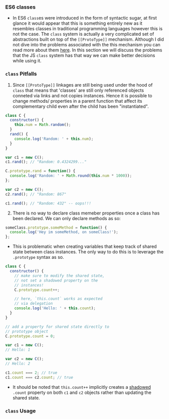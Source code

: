 ### ES6 classes

- In ES6 `class`es were introduced in the form of syntactic sugar, at first glance it would appear that this is something entirely new as it resembles classes in traditional programming languages however this is not the case. The `class` system is actually a very complicated set of abstractions built on top of the `[[ProtoType]]` mechanism. Although I did not dive into the problems associated with the this mechanism you can read more about them [here](https://github.com/getify/You-Dont-Know-JS/blob/master/this%20%26%20object%20prototypes/ch6.md). In this section we will discuss the problems that the JS `class` system has that way we can make better decisions while using it.

### `class` Pitfalls

1. Since `[[ProtoType]]` linkages are still being used under the hood of `class` that means that 'classes' are still only referenced objects conneted via links and not copies instances. Hence it is possible to change methods/ properties in a parent function that affect its complementary child even after the child has been "instantiated".

```js
class C {
  constructor() {
    this.num = Math.random();
  }
  rand() {
    console.log('Random: ' + this.num);
  }
}

var c1 = new C();
c1.rand(); // "Random: 0.4324299..."

C.prototype.rand = function() {
  console.log('Random: ' + Math.round(this.num * 1000));
};

var c2 = new C();
c2.rand(); // "Random: 867"

c1.rand(); // "Random: 432" -- oops!!!
```

2. There is no way to declare class memeber properties once a class has been declared. We can only declare methods as so:

```js
someClass.prototype.someMethod = function() {
  console.log('Hey im someMethod, on someClass!');
};
```

- This is problematic when creating variables that keep track of shared state between class instances. The only way to do this is to leverage the `.prototype` syntax as so.

```js
class C {
  constructor() {
    // make sure to modify the shared state,
    // not set a shadowed property on the
    // instances!
    C.prototype.count++;

    // here, `this.count` works as expected
    // via delegation
    console.log('Hello: ' + this.count);
  }
}

// add a property for shared state directly to
// prototype object
C.prototype.count = 0;

var c1 = new C();
// Hello: 1

var c2 = new C();
// Hello: 2

c1.count === 2; // true
c1.count === c2.count; // true
```

- It should be noted that `this.count++` implicitly creates a [shadowed](https://github.com/getify/You-Dont-Know-JS/blob/master/this%20%26%20object%20prototypes/ch5.md#setting--shadowing-properties) `.count` property on both `c1` and `c2` objects rather than updating the shared state.

### `class` Usage
